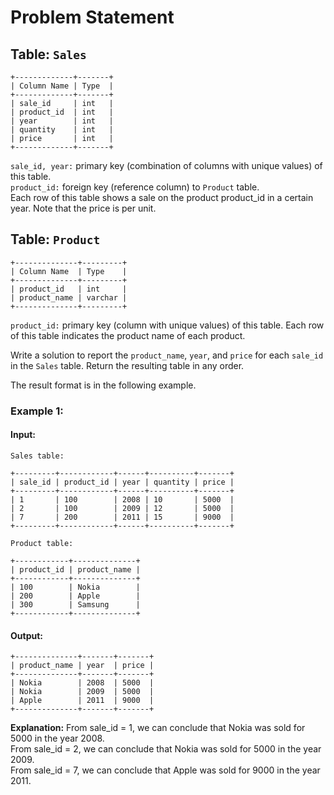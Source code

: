 
# Problem Statement
## Table:  `Sales`
```
+-------------+-------+
| Column Name | Type  |
+-------------+-------+
| sale_id     | int   |
| product_id  | int   |
| year        | int   |
| quantity    | int   |
| price       | int   |
+-------------+-------+
```
`sale_id, year:` primary key (combination of columns with unique values) of this table.\
`product_id:` foreign key (reference column) to `Product` table.\
Each row of this table shows a sale on the product product_id in a certain year. Note that the price is per unit.

## Table:  `Product`
```
+--------------+---------+
| Column Name  | Type    |
+--------------+---------+
| product_id   | int     |
| product_name | varchar |
+--------------+---------+
```
`product_id:` primary key (column with unique values) of this table.
Each row of this table indicates the product name of each product.

Write a solution to report the  `product_name`,  `year`, and  `price`  for each  `sale_id`  in the  `Sales`  table. Return the resulting table in  any order.

The result format is in the following example.

### Example 1:
#### Input:
`Sales table:`
```
+---------+------------+------+----------+-------+
| sale_id | product_id | year | quantity | price |
+---------+------------+------+----------+-------+ 
| 1       | 100        | 2008 | 10       | 5000  |
| 2       | 100        | 2009 | 12       | 5000  |
| 7       | 200        | 2011 | 15       | 9000  |
+---------+------------+------+----------+-------+
```
`Product table:`
```
+------------+--------------+
| product_id | product_name |
+------------+--------------+
| 100        | Nokia        |
| 200        | Apple        |
| 300        | Samsung      |
+------------+--------------+
```
#### Output: 
```
+--------------+-------+-------+
| product_name | year  | price |
+--------------+-------+-------+
| Nokia        | 2008  | 5000  |
| Nokia        | 2009  | 5000  |
| Apple        | 2011  | 9000  |
+--------------+-------+-------+
```
**Explanation:** 
From sale_id = 1, we can conclude that Nokia was sold for 5000 in the year 2008.\
From sale_id = 2, we can conclude that Nokia was sold for 5000 in the year 2009.\
From sale_id = 7, we can conclude that Apple was sold for 9000 in the year 2011.
